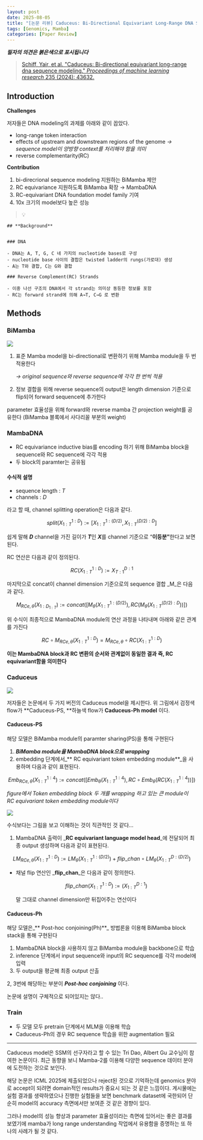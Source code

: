```yaml
---
layout: post
date: 2025-08-05
title: "[논문 리뷰] Caduceus: Bi-Directional Equivariant Long-Range DNA Sequence Modeling"
tags: [Genomics, Mamba]
categories: [Paper Review]
---
```


<span class="notion-red">_**필자의 의견은 붉은색으로 표시됩니다**_</span>


> [Schiff, Yair, et al. "Caduceus: Bi-directional equivariant long-range dna sequence modeling." ](https://pmc.ncbi.nlm.nih.gov/articles/PMC12189541/)[_Proceedings of machine learning research_](https://pmc.ncbi.nlm.nih.gov/articles/PMC12189541/)[ 235 (2024): 43632.](https://pmc.ncbi.nlm.nih.gov/articles/PMC12189541/)



## Introduction


**Challenges**


저자들은 DNA modeling의 과제를 아래와 같이 꼽았다.

- long-range token interaction
- effects of upstream and downstream regions of the genome 
_→ sequence model이 양방향 context를 처리해야 함을 의미_
- reverse complementarity(RC)

**Contribution**

1. bi-direcrional sequence modeling 지원하는 BiMamba 제안
1. RC equivariance 지원하도록 BiMamba 확장 → MambaDNA
1. RC-equivariant DNA foundation model family 기여
1. 10x 크기의 model보다 높은 성능

> 💡 


	## **Background**


	### DNA

	- DNA는 A, T, G, C 네 가지의 nucleotide bases로 구성
	- nucleotide base 사이의 결합은 twisted ladder의 rungs(가로대) 생성
	- A는 T와 결합, C는 G와 결합

	### Reverse Complement(RC) Strands

	- 이중 나선 구조의 DNA에서 각 strand는 의미상 동등한 정보를 포함
	- RC는 forward strand에 의해 A→T, C→G 로 변환


## Methods



### BiMamba


![](https://prod-files-secure.s3.us-west-2.amazonaws.com/542b861c-36a8-4051-84e5-8804b6728dba/2c247d59-7815-4980-99f0-8f0d21f445a7/image.png?X-Amz-Algorithm=AWS4-HMAC-SHA256&X-Amz-Content-Sha256=UNSIGNED-PAYLOAD&X-Amz-Credential=ASIAZI2LB4666TKUJLQB%2F20251001%2Fus-west-2%2Fs3%2Faws4_request&X-Amz-Date=20251001T170111Z&X-Amz-Expires=3600&X-Amz-Security-Token=IQoJb3JpZ2luX2VjEIH%2F%2F%2F%2F%2F%2F%2F%2F%2F%2FwEaCXVzLXdlc3QtMiJIMEYCIQD7UGSI8RS4uwRw3EHtWYxQxKBkfUUidQw64cqrmKFG5gIhAK4JCRaITNvjFavactvTB%2Fpr12eOCUsSGj0OgSY%2BC96uKv8DCBoQABoMNjM3NDIzMTgzODA1IgxhDa1LTbiz7iwypD8q3AOilI5WNi2XQDxWZfoPgelEDrrtc4wWifnmiw3Gg8pcTkwevWBYpRgiIv5lspoSmtw3ptnTasbdk5s8%2F89vHgS%2FVoE%2FJ2TtNNN6RsjM%2B5geCs6Sg8IMiTU3C%2Fl8rDs2cI3YqAlnVnK8Bai%2F1OIA7mWtbvOj3s57mUDXvSxouL9%2FbbCDvHubSFMGy0jjNu0F4lwWqTEyoJ0RzWtF9d%2F9tOjXj%2FWJdgQ7BvUYUCMlJxc77sW5sOgtCm6wxIGSLU50zyds1a%2FpePCquNMRt0ZUhPQxAH5v73lnR6OuNtBh7gTcuuMOo4jxxllKbhcNuFGGlVZWuj2e89sTW2H0comzOUaSgGNqkNvWDqx1aoxzKnhAapcWJFGkZ1MOOjrKhYByIqzb6UENPNNPJjtFKF9oTabETUFX3a608rBSlYNPux%2FU8eM%2BCFwJOhamNGmjm50vlJi1bJfrC%2BrIYDtWhEWLyo%2B%2BOj5EplYOeaCZmSBS78cV8lNq6TrPa0%2B2FffWasqpmI3dYRomDxJOpDI42%2BYqH2%2B53oQMHAnzf%2BYCdK6muRp7EKG02zj%2BFzXki1s6gs2r6HBeUUnnE6JCiqeEmkmwjiF3cGZPBHwU8P2kzSuLEa%2BYSz7SxSVVgNSNInsDwzCEs%2FXGBjqkAdodLJER6B%2Fk8u5b1PnCbaqS2%2FKykTs4ck5J1davLPp2ftjVihDyvf6wir8UfLanFHpF%2FG%2B1%2Fr4xlBLWVfNNF3SALy0Wz0hFOqOLJ5xz2Lsvp%2BDiGSai5lUf3gDuIsT3iD45JymNAHRttVoTaHe%2BVBt%2Frc0%2F0Sq9DddV%2F%2BQZ8eeFaiY3pDIRrk4fIDcqm9nu8rQQ9D7oU4O1rQitBivgI993W%2Bqp&X-Amz-Signature=9d3dd2de34f84f162828890d412f7d4586c4817a2c94e699d9d343651f12ea29&X-Amz-SignedHeaders=host&x-amz-checksum-mode=ENABLED&x-id=GetObject)

1. 표준 Mamba model을 bi-directional로 변환하기 위해 Mamba module을 두 번 적용한다

	_→ original sequence와 reverse sequence에 각각 한 번씩 적용_

1. 정보 결합을 위해 reverse sequence의 output은 length dimension 기준으로 flip되어 forward sequence에 추가한다

parameter 효율성을 위해 forward와 reverse mamba 간 projection weight를 공유한다 (BiMamba 블록에서 사다리꼴 부분의 weight)



### MambaDNA

- RC equivariance inductive bias를 encoding 하기 위해 BiMamba block을 sequence와 RC sequence에 각각 적용
- 두 block의 paramter는 공유됨


#### 수식적 설명

- sequence length : _T_
- channels : _D_

라고 할 때,  channel splitting operation은 다음과 같다.


$$
split(X^{1:D}_{1:T}):=[X^{1:(D/2)}_{1:T},X^{(D/2):D}_{1:T}]
$$


<span class="notion-red">쉽게 말해 </span><span class="notion-red">_**D**_</span><span class="notion-red"> channel을 가진 길이가 </span><span class="notion-red">_**T**_</span><span class="notion-red">인 </span><span class="notion-red">_**X**_</span><span class="notion-red">를 channel 기준으로 “</span><span class="notion-red">**이등분”**</span><span class="notion-red">한다고 보면 된다.</span>


RC 연산은 다음과 같이 정의된다.


$$
RC(X^{1:D}_{1:T}):=X^{D:1}_{T:1}
$$


마지막으로 concat이 channel dimension 기준으로의 sequence 결합 _M_은 다음과 같다.


$$
M_{RCe,\theta}(X_{1:D_{1:T}}):=concat([M_{\theta}(X^{1:(D/2)}_{1:T}),RC(M_{\theta}(X^{(D/2):D}_{1:T}))])
$$


위 수식이 최종적으로 MambaDNA module의 연산 과정을 나타내며 아래와 같은 관계를 가진다


$$
RC\circ M_{RCe,\theta}(X^{1:D}_{1:T}) = M_{RCe,\theta} \circ RC(X^{1:D}_{1:T})
$$


**이는 MambaDNA block과 RC 변환의 순서와 관계없이 동일한 결과 즉, RC equivariant함을 의미한다**



### Caduceus


![](https://prod-files-secure.s3.us-west-2.amazonaws.com/542b861c-36a8-4051-84e5-8804b6728dba/f94a60d7-8145-473b-aef9-7c68d3ec604a/image.png?X-Amz-Algorithm=AWS4-HMAC-SHA256&X-Amz-Content-Sha256=UNSIGNED-PAYLOAD&X-Amz-Credential=ASIAZI2LB4666TKUJLQB%2F20251001%2Fus-west-2%2Fs3%2Faws4_request&X-Amz-Date=20251001T170111Z&X-Amz-Expires=3600&X-Amz-Security-Token=IQoJb3JpZ2luX2VjEIH%2F%2F%2F%2F%2F%2F%2F%2F%2F%2FwEaCXVzLXdlc3QtMiJIMEYCIQD7UGSI8RS4uwRw3EHtWYxQxKBkfUUidQw64cqrmKFG5gIhAK4JCRaITNvjFavactvTB%2Fpr12eOCUsSGj0OgSY%2BC96uKv8DCBoQABoMNjM3NDIzMTgzODA1IgxhDa1LTbiz7iwypD8q3AOilI5WNi2XQDxWZfoPgelEDrrtc4wWifnmiw3Gg8pcTkwevWBYpRgiIv5lspoSmtw3ptnTasbdk5s8%2F89vHgS%2FVoE%2FJ2TtNNN6RsjM%2B5geCs6Sg8IMiTU3C%2Fl8rDs2cI3YqAlnVnK8Bai%2F1OIA7mWtbvOj3s57mUDXvSxouL9%2FbbCDvHubSFMGy0jjNu0F4lwWqTEyoJ0RzWtF9d%2F9tOjXj%2FWJdgQ7BvUYUCMlJxc77sW5sOgtCm6wxIGSLU50zyds1a%2FpePCquNMRt0ZUhPQxAH5v73lnR6OuNtBh7gTcuuMOo4jxxllKbhcNuFGGlVZWuj2e89sTW2H0comzOUaSgGNqkNvWDqx1aoxzKnhAapcWJFGkZ1MOOjrKhYByIqzb6UENPNNPJjtFKF9oTabETUFX3a608rBSlYNPux%2FU8eM%2BCFwJOhamNGmjm50vlJi1bJfrC%2BrIYDtWhEWLyo%2B%2BOj5EplYOeaCZmSBS78cV8lNq6TrPa0%2B2FffWasqpmI3dYRomDxJOpDI42%2BYqH2%2B53oQMHAnzf%2BYCdK6muRp7EKG02zj%2BFzXki1s6gs2r6HBeUUnnE6JCiqeEmkmwjiF3cGZPBHwU8P2kzSuLEa%2BYSz7SxSVVgNSNInsDwzCEs%2FXGBjqkAdodLJER6B%2Fk8u5b1PnCbaqS2%2FKykTs4ck5J1davLPp2ftjVihDyvf6wir8UfLanFHpF%2FG%2B1%2Fr4xlBLWVfNNF3SALy0Wz0hFOqOLJ5xz2Lsvp%2BDiGSai5lUf3gDuIsT3iD45JymNAHRttVoTaHe%2BVBt%2Frc0%2F0Sq9DddV%2F%2BQZ8eeFaiY3pDIRrk4fIDcqm9nu8rQQ9D7oU4O1rQitBivgI993W%2Bqp&X-Amz-Signature=8403c3933954d5b3e6625c641ccd52392ae8c5b0bc002e7edd10aae2feb21750&X-Amz-SignedHeaders=host&x-amz-checksum-mode=ENABLED&x-id=GetObject)


저자들은 논문에서 두 가지 버전의 Caduceus model을 제시한다. 위 그림에서 검정색 flow가 **Caduceus-PS, **하늘색 flow가 **Caduceus-Ph model** 이다.



#### Caduceus-PS


해당 모델은 BiMamba module의 paramter sharing(PS)을 통해 구현된다

1. _**BiMamba module을 MambaDNA block으로 wrapping**_
1. embedding 단계에서_** RC equivariant token embedding module**_을 사용하며 다음과 같이 표현된다.

$$
Emb_{RCe,\theta}(X^{1:4}_{1:T}):=concat([Emb_{\theta}(X^{1:4}_{1:T}),RC \circ Emb_{\theta}(RC(X^{1:4}_{1:T}))])
$$


_figure에서 Token embedding block 두 개를 wrapping 하고 있는 큰 module이 RC equivariant token embedding module이다_


![](https://prod-files-secure.s3.us-west-2.amazonaws.com/542b861c-36a8-4051-84e5-8804b6728dba/b175e4da-71eb-4e91-8c23-a06dabe673c9/image.png?X-Amz-Algorithm=AWS4-HMAC-SHA256&X-Amz-Content-Sha256=UNSIGNED-PAYLOAD&X-Amz-Credential=ASIAZI2LB4666TKUJLQB%2F20251001%2Fus-west-2%2Fs3%2Faws4_request&X-Amz-Date=20251001T170111Z&X-Amz-Expires=3600&X-Amz-Security-Token=IQoJb3JpZ2luX2VjEIH%2F%2F%2F%2F%2F%2F%2F%2F%2F%2FwEaCXVzLXdlc3QtMiJIMEYCIQD7UGSI8RS4uwRw3EHtWYxQxKBkfUUidQw64cqrmKFG5gIhAK4JCRaITNvjFavactvTB%2Fpr12eOCUsSGj0OgSY%2BC96uKv8DCBoQABoMNjM3NDIzMTgzODA1IgxhDa1LTbiz7iwypD8q3AOilI5WNi2XQDxWZfoPgelEDrrtc4wWifnmiw3Gg8pcTkwevWBYpRgiIv5lspoSmtw3ptnTasbdk5s8%2F89vHgS%2FVoE%2FJ2TtNNN6RsjM%2B5geCs6Sg8IMiTU3C%2Fl8rDs2cI3YqAlnVnK8Bai%2F1OIA7mWtbvOj3s57mUDXvSxouL9%2FbbCDvHubSFMGy0jjNu0F4lwWqTEyoJ0RzWtF9d%2F9tOjXj%2FWJdgQ7BvUYUCMlJxc77sW5sOgtCm6wxIGSLU50zyds1a%2FpePCquNMRt0ZUhPQxAH5v73lnR6OuNtBh7gTcuuMOo4jxxllKbhcNuFGGlVZWuj2e89sTW2H0comzOUaSgGNqkNvWDqx1aoxzKnhAapcWJFGkZ1MOOjrKhYByIqzb6UENPNNPJjtFKF9oTabETUFX3a608rBSlYNPux%2FU8eM%2BCFwJOhamNGmjm50vlJi1bJfrC%2BrIYDtWhEWLyo%2B%2BOj5EplYOeaCZmSBS78cV8lNq6TrPa0%2B2FffWasqpmI3dYRomDxJOpDI42%2BYqH2%2B53oQMHAnzf%2BYCdK6muRp7EKG02zj%2BFzXki1s6gs2r6HBeUUnnE6JCiqeEmkmwjiF3cGZPBHwU8P2kzSuLEa%2BYSz7SxSVVgNSNInsDwzCEs%2FXGBjqkAdodLJER6B%2Fk8u5b1PnCbaqS2%2FKykTs4ck5J1davLPp2ftjVihDyvf6wir8UfLanFHpF%2FG%2B1%2Fr4xlBLWVfNNF3SALy0Wz0hFOqOLJ5xz2Lsvp%2BDiGSai5lUf3gDuIsT3iD45JymNAHRttVoTaHe%2BVBt%2Frc0%2F0Sq9DddV%2F%2BQZ8eeFaiY3pDIRrk4fIDcqm9nu8rQQ9D7oU4O1rQitBivgI993W%2Bqp&X-Amz-Signature=f494464b36067cc9e0c2fba92ad9da865334401522f4d04114e8edeb9372b270&X-Amz-SignedHeaders=host&x-amz-checksum-mode=ENABLED&x-id=GetObject)


<span class="notion-red">수식보다는 그림을 보고 이해하는 것이 직관적인 것 같다…</span>

1. MambaDNA 출력이 _**RC equivariant language model head**_에 전달되어 최종 output 생성하며 다음과 같이 표현된다.

$$
LM_{RCe,\theta}(X^{1:D}_{1:T}):= LM_{\theta}(X^{1:(D/2)}_{1:T})+flip\_chan\circ LM_{\theta}(X^{D:(D/2)}_{1:T})
$$

- 채널 flip 연산인 _**flip\_chan**_은 다음과 같이 정의한다.

	$$
	flip\_chan(X^{1:D}_{1:T}):=(X^{D:1}_{1:T})
	$$


	말 그대로 channel dimension만 뒤집어주는 연산이다



#### Caduceus-Ph


해당 모델은_** Post-hoc conjoining(Ph)**_ 방법론을 이용해 BiMamba block stack을 통해 구현된다

1. MambaDNA block을 사용하지 않고 BiMamba module을 backbone으로 학습
1. inference 단계에서 input sequence와 input의 RC sequence를 각각 model에 입력
1. 두 output을 평균해 최종 output 산출

2, 3번에 해당하는 부분이 _**Post-hoc conjoining**_ 이다.


<span class="notion-red">논문에 설명이 구체적으로 되어있지는 않다..</span>



### Train

- 두 모델 모두 pretrain 단계에서 MLM을 이용해 학습
- Caduceus-Ph의 경우 RC sequence 학습을 위한 augmentation 필요

---


<span class="notion-red">Caduceus model은 SSM의 선구자라고 할 수 있는 Tri Dao, Albert Gu 교수님이 참여한 논문이다. 최근 동향을 보니 Mamba-2를 이용해 다양한 sequence 데이터 분야에 도전하는 것으로 보인다.</span>


<span class="notion-red">해당 논문은 ICML 2025에 제출되었으나 reject된 것으로 기억하는데 genomics 분야로 accept이 되려면 domain적인 results가 중요시 되는 것 같은 느낌이다. 게시물에는 실험 결과를 생략하였으나 진행한 실험들을 보면 benchmark dataset에 국한되어 단순히 model의 accuracy 측면에서만 보여준 것 같은 경향이 있다.</span>


<span class="notion-red">그러나 model의 성능 향상과 parameter 효율성이라는 측면에 있어서는 좋은 결과를 보였기에 mamba가 long range understanding 작업에서 유용함을 증명하는 또 하나의 사례가 될 것 같다.</span>

